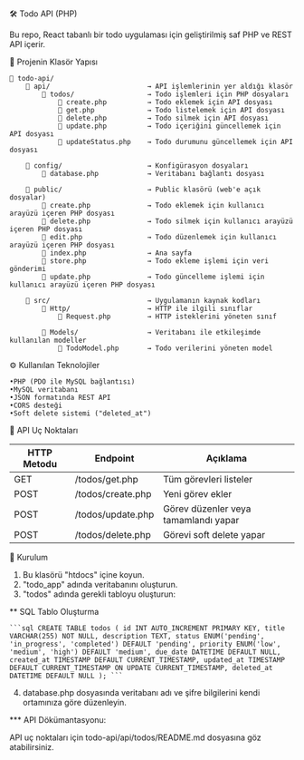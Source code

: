 🛠️ Todo API (PHP)

Bu repo, React tabanlı bir todo uygulaması için geliştirilmiş saf PHP ve REST API içerir.

📂 Projenin Klasör Yapısı

```plaintext
📁 todo-api/
    📁 api/                        → API işlemlerinin yer aldığı klasör
        📁 todos/                  → Todo işlemleri için PHP dosyaları
            📄 create.php          → Todo eklemek için API dosyası
            📄 get.php             → Todo listelemek için API dosyası
            📄 delete.php          → Todo silmek için API dosyası
            📄 update.php          → Todo içeriğini güncellemek için API dosyası
            📄 updateStatus.php    → Todo durumunu güncellemek için API dosyası

    📁 config/                     → Konfigürasyon dosyaları
        📄 database.php            → Veritabanı bağlantı dosyası

    📁 public/                     → Public klasörü (web'e açık dosyalar)
        📄 create.php              → Todo eklemek için kullanıcı arayüzü içeren PHP dosyası
        📄 delete.php              → Todo silmek için kullanıcı arayüzü içeren PHP dosyası
        📄 edit.php                → Todo düzenlemek için kullanıcı arayüzü içeren PHP dosyası
        📄 index.php               → Ana sayfa
        📄 store.php               → Todo ekleme işlemi için veri gönderimi
        📄 update.php              → Todo güncelleme işlemi için kullanıcı arayüzü içeren PHP dosyası

    📁 src/                        → Uygulamanın kaynak kodları
        📁 Http/                   → HTTP ile ilgili sınıflar
            📄 Request.php         → HTTP isteklerini yöneten sınıf

        📁 Models/                 → Veritabanı ile etkileşimde kullanılan modeller
            📄 TodoModel.php       → Todo verilerini yöneten model
```

⚙️ Kullanılan Teknolojiler

	•PHP (PDO ile MySQL bağlantısı)
	•MySQL veritabanı
	•JSON formatında REST API
	•CORS desteği
	•Soft delete sistemi ("deleted_at")


🧪 API Uç Noktaları

| HTTP Metodu | Endpoint              | Açıklama                                      |
|-------------|-----------------------|-----------------------------------------------|
| GET         | /todos/get.php        | Tüm görevleri listeler                        |
| POST        | /todos/create.php     | Yeni görev ekler                              |
| POST        | /todos/update.php     | Görev düzenler veya tamamlandı yapar          |
| POST        | /todos/delete.php     | Görevi soft delete yapar                      |

🧰 Kurulum

1. Bu klasörü "htdocs" içine koyun.
2. "todo_app" adında veritabanını oluşturun.
3. "todos" adında gerekli tabloyu oluşturun:

** SQL Tablo Oluşturma

<pre lang="markdown"><code>```sql CREATE TABLE todos ( id INT AUTO_INCREMENT PRIMARY KEY, title VARCHAR(255) NOT NULL, description TEXT, status ENUM('pending', 'in_progress', 'completed') DEFAULT 'pending', priority ENUM('low', 'medium', 'high') DEFAULT 'medium', due_date DATETIME DEFAULT NULL, created_at TIMESTAMP DEFAULT CURRENT_TIMESTAMP, updated_at TIMESTAMP DEFAULT CURRENT_TIMESTAMP ON UPDATE CURRENT_TIMESTAMP, deleted_at DATETIME DEFAULT NULL ); ```</code></pre>

4. database.php dosyasında veritabanı adı ve şifre bilgilerini kendi ortamınıza göre düzenleyin.

*** API Dökümantasyonu:

API uç noktaları için todo-api/api/todos/README.md dosyasına göz atabilirsiniz.
